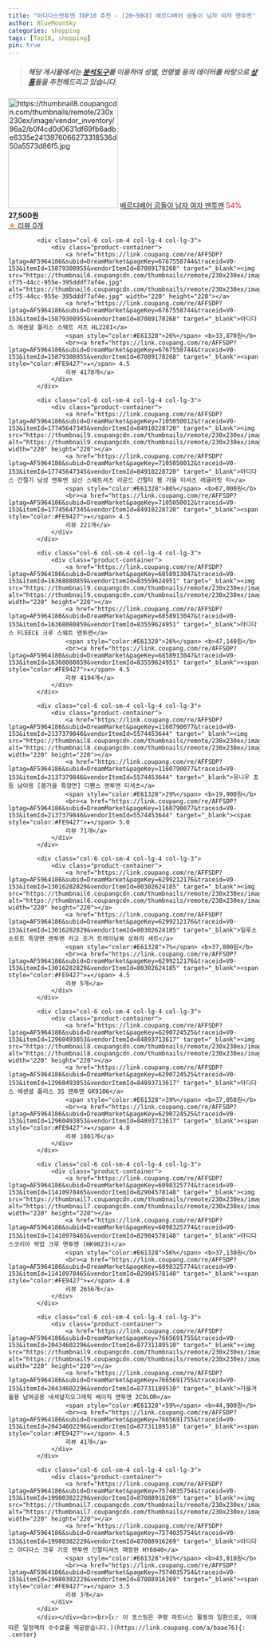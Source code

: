 ```yaml
---
title: "아디다스맨투맨 TOP10 추천 - [20~50대] 베르디베어 곰돌이 남자 여자 맨투맨"
author: BlueMoonSky
categories: shopping
tags: [Top10, shopping]
pin: true
---
```


> ##### 해당 게시물에서는 [**분석도구**](https://itemscout.io/)를 이용하여 **성별**, **연령별** 등의 데이터를 바탕으로 [**상품**](https://link.coupang.com/a/baae76)들을 추천해드리고 있습니다.
<div class="container"><div class="row">
            <div class="col-6 col-sm-4 col-lg-4 col-lg-3">
                <div class="product-container">
                    <a href="https://link.coupang.com/re/AFFSDP?lptag=AF5964186&subid=DreamMarket&pageKey=7687340786&traceid=V0-153&itemId=20547659889&vendorItemId=87624025044" target="_blank"><img src="https://thumbnail8.coupangcdn.com/thumbnails/remote/230x230ex/image/vendor_inventory/96a2/b0f4cd0d0631df69fb6adbe6335e2413976066273318536d50a5573d86f5.jpg" alt="https://thumbnail8.coupangcdn.com/thumbnails/remote/230x230ex/image/vendor_inventory/96a2/b0f4cd0d0631df69fb6adbe6335e2413976066273318536d50a5573d86f5.jpg" width="220" height="220"></a>
                    <a href="https://link.coupang.com/re/AFFSDP?lptag=AF5964186&subid=DreamMarket&pageKey=7687340786&traceid=V0-153&itemId=20547659889&vendorItemId=87624025044" target="_blank">베르디베어 곰돌이 남자 여자 맨투맨</a>
                    <span style="color:#E61328">54%</span> <b>27,500원</b>
                    <br><a href="https://link.coupang.com/re/AFFSDP?lptag=AF5964186&subid=DreamMarket&pageKey=7687340786&traceid=V0-153&itemId=20547659889&vendorItemId=87624025044" target="_blank"><span style="color:#FE9427">★</span> 
                    리뷰 0개</a>
                </div>
            </div>
            
            <div class="col-6 col-sm-4 col-lg-4 col-lg-3">
                <div class="product-container">
                    <a href="https://link.coupang.com/re/AFFSDP?lptag=AF5964186&subid=DreamMarket&pageKey=6767558744&traceid=V0-153&itemId=15879308955&vendorItemId=87089178268" target="_blank"><img src="https://thumbnail6.coupangcdn.com/thumbnails/remote/230x230ex/image/retail/images/2023/09/05/16/4/61e441b0-cf75-44cc-955e-395dddf7af4e.jpg" alt="https://thumbnail6.coupangcdn.com/thumbnails/remote/230x230ex/image/retail/images/2023/09/05/16/4/61e441b0-cf75-44cc-955e-395dddf7af4e.jpg" width="220" height="220"></a>
                    <a href="https://link.coupang.com/re/AFFSDP?lptag=AF5964186&subid=DreamMarket&pageKey=6767558744&traceid=V0-153&itemId=15879308955&vendorItemId=87089178268" target="_blank">아디다스 에센셜 플리스 스웨트 셔츠 HL2281</a>
                    <span style="color:#E61328">26%</span> <b>33,870원</b>
                    <br><a href="https://link.coupang.com/re/AFFSDP?lptag=AF5964186&subid=DreamMarket&pageKey=6767558744&traceid=V0-153&itemId=15879308955&vendorItemId=87089178268" target="_blank"><span style="color:#FE9427">★</span> 4.5
                    리뷰 4178개</a>
                </div>
            </div>
            
            <div class="col-6 col-sm-4 col-lg-4 col-lg-3">
                <div class="product-container">
                    <a href="https://link.coupang.com/re/AFFSDP?lptag=AF5964186&subid=DreamMarket&pageKey=7105050012&traceid=V0-153&itemId=17745647345&vendorItemId=84910228720" target="_blank"><img src="https://thumbnail9.coupangcdn.com/thumbnails/remote/230x230ex/image/vendor_inventory/b92d/fa0883e7ace101780a32d12e9b0e466862637605e6fb8ec48bf43fdac0c2.jpg" alt="https://thumbnail9.coupangcdn.com/thumbnails/remote/230x230ex/image/vendor_inventory/b92d/fa0883e7ace101780a32d12e9b0e466862637605e6fb8ec48bf43fdac0c2.jpg" width="220" height="220"></a>
                    <a href="https://link.coupang.com/re/AFFSDP?lptag=AF5964186&subid=DreamMarket&pageKey=7105050012&traceid=V0-153&itemId=17745647345&vendorItemId=84910228720" target="_blank">아디다스 간절기 남성 맨투맨 삼선 스웨트셔츠 라운드 긴팔티 봄 가을 티셔츠 레귤러핏 티</a>
                    <span style="color:#E61328">86%</span> <b>67,000원</b>
                    <br><a href="https://link.coupang.com/re/AFFSDP?lptag=AF5964186&subid=DreamMarket&pageKey=7105050012&traceid=V0-153&itemId=17745647345&vendorItemId=84910228720" target="_blank"><span style="color:#FE9427">★</span> 4.5
                    리뷰 221개</a>
                </div>
            </div>
            
            <div class="col-6 col-sm-4 col-lg-4 col-lg-3">
                <div class="product-container">
                    <a href="https://link.coupang.com/re/AFFSDP?lptag=AF5964186&subid=DreamMarket&pageKey=6858913047&traceid=V0-153&itemId=16368080859&vendorItemId=83559624951" target="_blank"><img src="https://thumbnail9.coupangcdn.com/thumbnails/remote/230x230ex/image/vendor_inventory/2f26/74369bac4207d0a521523487e6a35180af611daad55438523a7c34beaa64.jpg" alt="https://thumbnail9.coupangcdn.com/thumbnails/remote/230x230ex/image/vendor_inventory/2f26/74369bac4207d0a521523487e6a35180af611daad55438523a7c34beaa64.jpg" width="220" height="220"></a>
                    <a href="https://link.coupang.com/re/AFFSDP?lptag=AF5964186&subid=DreamMarket&pageKey=6858913047&traceid=V0-153&itemId=16368080859&vendorItemId=83559624951" target="_blank">아디다스 FLEECE 크루 스웨트 맨투맨</a>
                    <span style="color:#E61328">26%</span> <b>47,140원</b>
                    <br><a href="https://link.coupang.com/re/AFFSDP?lptag=AF5964186&subid=DreamMarket&pageKey=6858913047&traceid=V0-153&itemId=16368080859&vendorItemId=83559624951" target="_blank"><span style="color:#FE9427">★</span> 4.5
                    리뷰 4194개</a>
                </div>
            </div>
            
            <div class="col-6 col-sm-4 col-lg-4 col-lg-3">
                <div class="product-container">
                    <a href="https://link.coupang.com/re/AFFSDP?lptag=AF5964186&subid=DreamMarket&pageKey=1160790077&traceid=V0-153&itemId=2137379846&vendorItemId=5574453644" target="_blank"><img src="https://thumbnail8.coupangcdn.com/thumbnails/remote/230x230ex/image/vendor_inventory/f855/f393ce67437b71791b0f7c15745d1adbf7fd2f6d461528f57f089a264206.jpg" alt="https://thumbnail8.coupangcdn.com/thumbnails/remote/230x230ex/image/vendor_inventory/f855/f393ce67437b71791b0f7c15745d1adbf7fd2f6d461528f57f089a264206.jpg" width="220" height="220"></a>
                    <a href="https://link.coupang.com/re/AFFSDP?lptag=AF5964186&subid=DreamMarket&pageKey=1160790077&traceid=V0-153&itemId=2137379846&vendorItemId=5574453644" target="_blank">유니우 초등 남아용 [봄가을 특양면] 디펜스 맨투맨 티셔츠</a>
                    <span style="color:#E61328">29%</span> <b>19,900원</b>
                    <br><a href="https://link.coupang.com/re/AFFSDP?lptag=AF5964186&subid=DreamMarket&pageKey=1160790077&traceid=V0-153&itemId=2137379846&vendorItemId=5574453644" target="_blank"><span style="color:#FE9427">★</span> 5.0
                    리뷰 71개</a>
                </div>
            </div>
            
            <div class="col-6 col-sm-4 col-lg-4 col-lg-3">
                <div class="product-container">
                    <a href="https://link.coupang.com/re/AFFSDP?lptag=AF5964186&subid=DreamMarket&pageKey=6299212176&traceid=V0-153&itemId=13016282829&vendorItemId=80302624185" target="_blank"><img src="https://thumbnail6.coupangcdn.com/thumbnails/remote/230x230ex/image/vendor_inventory/df1b/2347feb5e216918a921adeea5c81e90b3b5e0d161330d5e7a4c509e738b7.jpg" alt="https://thumbnail6.coupangcdn.com/thumbnails/remote/230x230ex/image/vendor_inventory/df1b/2347feb5e216918a921adeea5c81e90b3b5e0d161330d5e7a4c509e738b7.jpg" width="220" height="220"></a>
                    <a href="https://link.coupang.com/re/AFFSDP?lptag=AF5964186&subid=DreamMarket&pageKey=6299212176&traceid=V0-153&itemId=13016282829&vendorItemId=80302624185" target="_blank">일루소 소프트 특양면 맨투맨 카고 조거 트레이닝복 상하의 세트</a>
                    <span style="color:#E61328">7%</span> <b>37,800원</b>
                    <br><a href="https://link.coupang.com/re/AFFSDP?lptag=AF5964186&subid=DreamMarket&pageKey=6299212176&traceid=V0-153&itemId=13016282829&vendorItemId=80302624185" target="_blank"><span style="color:#FE9427">★</span> 4.5
                    리뷰 5개</a>
                </div>
            </div>
            
            <div class="col-6 col-sm-4 col-lg-4 col-lg-3">
                <div class="product-container">
                    <a href="https://link.coupang.com/re/AFFSDP?lptag=AF5964186&subid=DreamMarket&pageKey=6290724525&traceid=V0-153&itemId=12960493853&vendorItemId=84893713617" target="_blank"><img src="https://thumbnail8.coupangcdn.com/thumbnails/remote/230x230ex/image/vendor_inventory/9ed2/d4088e4c409022394ac96187b84a0fbd791b06edda707d1885eb59953ee6.jpeg" alt="https://thumbnail8.coupangcdn.com/thumbnails/remote/230x230ex/image/vendor_inventory/9ed2/d4088e4c409022394ac96187b84a0fbd791b06edda707d1885eb59953ee6.jpeg" width="220" height="220"></a>
                    <a href="https://link.coupang.com/re/AFFSDP?lptag=AF5964186&subid=DreamMarket&pageKey=6290724525&traceid=V0-153&itemId=12960493853&vendorItemId=84893713617" target="_blank">아디다스 에센셜 플리스 3S 맨투맨 GK9106</a>
                    <span style="color:#E61328">39%</span> <b>37,050원</b>
                    <br><a href="https://link.coupang.com/re/AFFSDP?lptag=AF5964186&subid=DreamMarket&pageKey=6290724525&traceid=V0-153&itemId=12960493853&vendorItemId=84893713617" target="_blank"><span style="color:#FE9427">★</span> 4.0
                    리뷰 1861개</a>
                </div>
            </div>
            
            <div class="col-6 col-sm-4 col-lg-4 col-lg-3">
                <div class="product-container">
                    <a href="https://link.coupang.com/re/AFFSDP?lptag=AF5964186&subid=DreamMarket&pageKey=6098325774&traceid=V0-153&itemId=11410978465&vendorItemId=82904578148" target="_blank"><img src="https://thumbnail7.coupangcdn.com/thumbnails/remote/230x230ex/image/vendor_inventory/525f/1c4c5591bc253059e7e76a5a7f64236a7bb58e9d689e6a63613cac8bab5f.jpg" alt="https://thumbnail7.coupangcdn.com/thumbnails/remote/230x230ex/image/vendor_inventory/525f/1c4c5591bc253059e7e76a5a7f64236a7bb58e9d689e6a63613cac8bab5f.jpg" width="220" height="220"></a>
                    <a href="https://link.coupang.com/re/AFFSDP?lptag=AF5964186&subid=DreamMarket&pageKey=6098325774&traceid=V0-153&itemId=11410978465&vendorItemId=82904578148" target="_blank">아디다스코리아 락업 크루 맨투맨 (HK9823)</a>
                    <span style="color:#E61328">56%</span> <b>37,130원</b>
                    <br><a href="https://link.coupang.com/re/AFFSDP?lptag=AF5964186&subid=DreamMarket&pageKey=6098325774&traceid=V0-153&itemId=11410978465&vendorItemId=82904578148" target="_blank"><span style="color:#FE9427">★</span> 4.0
                    리뷰 2656개</a>
                </div>
            </div>
            
            <div class="col-6 col-sm-4 col-lg-4 col-lg-3">
                <div class="product-container">
                    <a href="https://link.coupang.com/re/AFFSDP?lptag=AF5964186&subid=DreamMarket&pageKey=7665691755&traceid=V0-153&itemId=20434602296&vendorItemId=87731189510" target="_blank"><img src="https://thumbnail9.coupangcdn.com/thumbnails/remote/230x230ex/image/vendor_inventory/95d4/e5ea7c77bc7bb7ccf87a858bb09f267f59db69d6fd2b059836e7ac1ebd6f.jpg" alt="https://thumbnail9.coupangcdn.com/thumbnails/remote/230x230ex/image/vendor_inventory/95d4/e5ea7c77bc7bb7ccf87a858bb09f267f59db69d6fd2b059836e7ac1ebd6f.jpg" width="220" height="220"></a>
                    <a href="https://link.coupang.com/re/AFFSDP?lptag=AF5964186&subid=DreamMarket&pageKey=7665691755&traceid=V0-153&itemId=20434602296&vendorItemId=87731189510" target="_blank">가을겨울용 남여공용 네셔널지오그레픽 베이직 맨투맨 2COLOR</a>
                    <span style="color:#E61328">59%</span> <b>44,900원</b>
                    <br><a href="https://link.coupang.com/re/AFFSDP?lptag=AF5964186&subid=DreamMarket&pageKey=7665691755&traceid=V0-153&itemId=20434602296&vendorItemId=87731189510" target="_blank"><span style="color:#FE9427">★</span> 4.5
                    리뷰 41개</a>
                </div>
            </div>
            
            <div class="col-6 col-sm-4 col-lg-4 col-lg-3">
                <div class="product-container">
                    <a href="https://link.coupang.com/re/AFFSDP?lptag=AF5964186&subid=DreamMarket&pageKey=7574035754&traceid=V0-153&itemId=19980382229&vendorItemId=87088916269" target="_blank"><img src="https://thumbnail7.coupangcdn.com/thumbnails/remote/230x230ex/image/vendor_inventory/b7e1/0c11df191bb87ba90c282fe806011a15c2f236eca46740bf92957976f224.jpg" alt="https://thumbnail7.coupangcdn.com/thumbnails/remote/230x230ex/image/vendor_inventory/b7e1/0c11df191bb87ba90c282fe806011a15c2f236eca46740bf92957976f224.jpg" width="220" height="220"></a>
                    <a href="https://link.coupang.com/re/AFFSDP?lptag=AF5964186&subid=DreamMarket&pageKey=7574035754&traceid=V0-153&itemId=19980382229&vendorItemId=87088916269" target="_blank">아디다스 아디다스 크루 기모 맨투맨 긴팔티셔츠 매장판 HY6040</a>
                    <span style="color:#E61328">91%</span> <b>43,810원</b>
                    <br><a href="https://link.coupang.com/re/AFFSDP?lptag=AF5964186&subid=DreamMarket&pageKey=7574035754&traceid=V0-153&itemId=19980382229&vendorItemId=87088916269" target="_blank"><span style="color:#FE9427">★</span> 3.5
                    리뷰 3개</a>
                </div>
            </div>
            </div></div><br><br>[👉 이 포스팅은 쿠팡 파트너스 활동의 일환으로, 이에 따른 일정액의 수수료를 제공받습니다.](https://link.coupang.com/a/baae76){: .center}